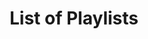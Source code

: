 ---
layout: index
title: List of Playlists
playlists: [    
    # the-origin,        
    the-experiment,
    the-prototype,
    # the-product,
    # the-order,
    the-pulse,
    the-refinement,
    # flood-features,
    recent-releases,
    # under-development
]
---